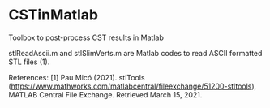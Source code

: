 # CSTinMatlab
 Toolbox to post-process CST results in Matlab
 
stlReadAscii.m and stlSlimVerts.m are Matlab codes to read ASCII formatted STL files (1).
 
References:
[1] Pau Micó (2021). stlTools (https://www.mathworks.com/matlabcentral/fileexchange/51200-stltools), MATLAB Central File Exchange. Retrieved March 15, 2021.